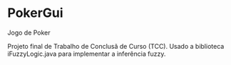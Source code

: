 # PokerGui
Jogo de Poker

Projeto final de Trabalho de Conclusã de Curso (TCC). Usado a biblioteca iFuzzyLogic.java para implementar a inferência fuzzy.

